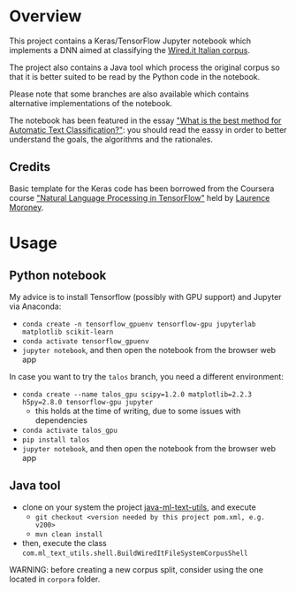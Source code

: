 # Overview

This project contains a Keras/TensorFlow Jupyter notebook which implements a DNN aimed at classifying the [Wired.it Italian corpus](https://github.com/PiercarloSlavazza/wired-it-scraper).

The project also contains a Java tool which process the original corpus so that it is better suited to be read by the Python code in the notebook.

Please note that some branches are also available which contains alternative implementations of the notebook.

The notebook has been featured in the essay ["What is the best method for Automatic Text Classification?"](hhttps://medium.com/@piercarlo_slavazza/https-medium-com-piercarlo-slavazza-what-is-the-best-method-for-automatic-text-classification-a01d4dfadd): you should read the eassy in order to better understand the goals, the algorithms and the rationales.

## Credits

Basic template for the Keras code has been borrowed from the Coursera course ["Natural Language Processing in TensorFlow"](https://www.coursera.org/learn/natural-language-processing-tensorflow) held by [Laurence Moroney](https://twitter.com/lmoroney).

# Usage

## Python notebook

My advice is to install Tensorflow (possibly with GPU support) and Jupyter via Anaconda:

* `conda create -n tensorflow_gpuenv tensorflow-gpu jupyterlab matplotlib scikit-learn`
* `conda activate tensorflow_gpuenv`
* `jupyter notebook`, and then open the notebook from the browser web app

In case you want to try the `talos` branch, you need a different environment:

* `conda create --name talos_gpu scipy=1.2.0 matplotlib=2.2.3  h5py=2.8.0 tensorflow-gpu jupyter`
    * this holds at the time of writing, due to some issues with dependencies
* `conda activate talos_gpu`
* `pip install talos`
* `jupyter notebook`, and then open the notebook from the browser web app

## Java tool

* clone on your system the project [java-ml-text-utils](https://github.com/PiercarloSlavazza/java-ml-text-utils), and execute
    * `git checkout <version needed by this project pom.xml, e.g. v200>`
    * `mvn clean install`
* then, execute the class `com.ml_text_utils.shell.BuildWiredItFileSystemCorpusShell`

WARNING: before creating a new corpus split, consider using the one located in `corpora` folder.
